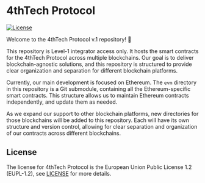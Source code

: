 # 4thTech Protocol

[![License](https://img.shields.io/badge/License-EUPL_1.2-blue)](https://github.com/4thtech/smart-contracts/blob/main/LICENSE.md)

Welcome to the 4thTech Protocol v.1 repository! 👋

This repository is Level-1 integrator access only. It hosts the smart contracts for the 4thTech Protocol across multiple blockchains. Our goal is to deliver blockchain-agnostic solutions, and this repository is structured to provide clear organization and separation for different blockchain platforms.

Currently, our main development is focused on Ethereum. The `evm` directory in this repository is a Git submodule, containing all the Ethereum-specific smart contracts. This structure allows us to maintain Ethereum contracts independently, and update them as needed.

As we expand our support to other blockchain platforms, new directories for those blockchains will be added to this repository. Each will have its own structure and version control, allowing for clear separation and organization of our contracts across different blockchains.

## License

The license for 4thTech Protocol is the European Union Public License 1.2 (EUPL-1.2), see [LICENSE](https://github.com/4thtech/smart-contracts/blob/main/LICENSE.md) for more details.
